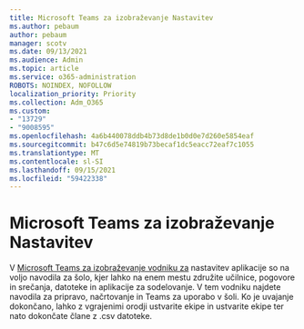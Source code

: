 ```yaml
---
title: Microsoft Teams za izobraževanje Nastavitev
ms.author: pebaum
author: pebaum
manager: scotv
ms.date: 09/13/2021
ms.audience: Admin
ms.topic: article
ms.service: o365-administration
ROBOTS: NOINDEX, NOFOLLOW
localization_priority: Priority
ms.collection: Adm_O365
ms.custom:
- "13729"
- "9008595"
ms.openlocfilehash: 4a6b440078ddb4b73d8de1b0d0e7d260e5854eaf
ms.sourcegitcommit: b47c6d5e74819b73becaf1dc5eacc72eaf7c1055
ms.translationtype: MT
ms.contentlocale: sl-SI
ms.lasthandoff: 09/15/2021
ms.locfileid: "59422338"
---
```

# <a name="microsoft-teams-for-education-setup"></a>Microsoft Teams za izobraževanje Nastavitev

V [Microsoft Teams za izobraževanje vodniku za](https://admin.microsoft.com/AdminPortal/Home?#/modernonboarding/msteamsedu) nastavitev aplikacije so na voljo navodila za šolo, kjer lahko na enem mestu združite učilnice, pogovore in srečanja, datoteke in aplikacije za sodelovanje. V tem vodniku najdete navodila za pripravo, načrtovanje in Teams za uporabo v šoli. Ko je uvajanje dokončano, lahko z vgrajenimi orodji ustvarite ekipe in ustvarite ekipe ter nato dokončate člane z .csv datoteke. 

